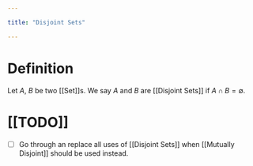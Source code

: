 ```yaml
---

title: "Disjoint Sets"

---
```

# Definition
Let $A$, $B$ be two [[Set]]s. We say $A$ and $B$ are [[Disjoint Sets]] if $A \cap B = \emptyset$.

# [[TODO]]
- [ ] Go through an replace all uses of [[Disjoint Sets]] when [[Mutually Disjoint]] should be used instead.